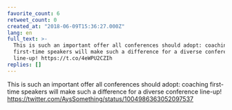 ```yaml
---
favorite_count: 6
retweet_count: 0
created_at: "2018-06-09T15:36:27.000Z"
lang: en
full_text: >-
  This is such an important offer all conferences should adopt: coaching
  first-time speakers will make such a difference for a diverse conference
  line-up! https://t.co/4eWPU2CZIh
replies: []
---
```


This is such an important offer all conferences should adopt: coaching
first-time speakers will make such a difference for a diverse conference
line-up! <https://twitter.com/AysSomething/status/1004986363052097537>
